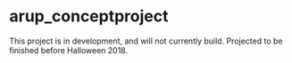 # arup_conceptproject
This project is in development, and will not currently build.
Projected to be finished before Halloween 2018.
